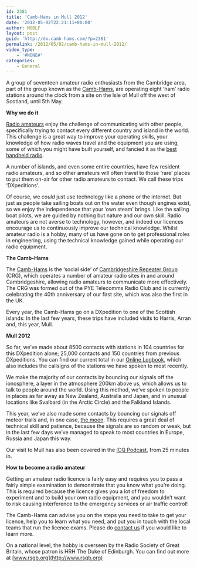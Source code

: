 ```yaml
---
id: 2381
title: 'Camb-Hams in Mull 2012'
date: '2012-05-02T22:21:11+00:00'
author: M0BLF
layout: post
guid: 'http://dx.camb-hams.com/?p=2381'
permalink: /2012/05/02/camb-hams-in-mull-2012/
video_type:
    - '#NONE#'
categories:
    - General
---
```


A group of seventeen amateur radio enthusiasts from the Cambridge area, part of the group known as the [Camb-Hams](http://www.camb-hams.com), are operating eight ‘ham’ radio stations around the clock from a site on the Isle of Mull off the west of Scotland, until 5th May.

**Why we do it**

[Radio amateurs](http://en.wikipedia.org/wiki/Amateur_radio) enjoy the challenge of communicating with other people, specifically trying to contact every different country and island in the world. This challenge is a great way to improve your operating skills, your knowledge of how radio waves travel and the equipment you are using, some of which you might have built yourself, and fancied it as the [best handheld radio](https://sixofthebest.co/best-handheld-ham-radio-2019/).

A number of islands, and even some entire countries, have few resident radio amateurs, and so other amateurs will often travel to those ‘rare’ places to put them on-air for other radio amateurs to contact. We call these trips ‘DXpeditions’.

Of course, we *could* just use technology like a phone or the internet. But just as people take sailing boats out on the water even though engines exist, so we enjoy the independence that your ‘own steam’ brings. Like the sailing boat pilots, we are guided by nothing but nature and our own skill. Radio amateurs are not averse to technology, however, and indeed our licences encourage us to continuously improve our technical knowledge. Whilst amateur radio is a hobby, many of us have gone on to get professional roles in engineering, using the technical knowledge gained while operating our radio equipment.

**The Camb-Hams**

The [Camb-Hams](http://www.camb-hams.com/) is the ‘social side’ of [Cambridgeshire Repeater Group](http://www.cambridgerepeaters.net/) (CRG), which operates a number of amateur radio sites in and around Cambridgeshire, allowing radio amateurs to communicate more effectively. The CRG was formed out of the PYE Telecomms Radio Club and is currently celebrating the 40th anniversary of our first site, which was also the first in the UK.

Every year, the Camb-Hams go on a DXpedition to one of the Scottish islands: In the last few years, these trips have included visits to Harris, Arran and, this year, Mull.

**Mull 2012**

So far, we’ve made about 8500 contacts with stations in 104 countries for this DXpedition alone; 25,000 contacts and 150 countries from previous DXpeditions. You can find our current total in our [Online Logbook](../online-logbooks/mull-2012-logbook/), which also includes the callsigns of the stations we have spoken to most recently.

We make the majority of our contacts by bouncing our signals off the ionosphere, a layer in the atmosphere 200km above us, which allows us to talk to people around the world. Using this method, we’ve spoken to people in places as far away as New Zealand, Australia and Japan, and in unusual locations like Svalbard (in the Arctic Circle) and the Falkland Islands.

This year, we’ve also made some contacts by bouncing our signals off meteor trails and, in one case, [the moon](../2012/05/01/2m-eme/). This requires a great deal of technical skill and patience, because the signals are so random or weak, but in the last few days we’ve managed to speak to most countries in Europe, Russia and Japan this way.

Our visit to Mull has also been covered in the [ICQ Podcast](http://www.icqpodcast.com/index.php?option=com_content&view=article&id=1753:series-five-episode-nine-cam-hams-dxperdition-&catid=29:download-icq-amateur-ham-radio-podcast-epsiode&Itemid=100007), from 25 minutes in.

**How to become a radio amateur**

Getting an amateur radio licence is fairly easy and requires you to pass a fairly simple examination to demonstrate that you know what you’re doing. This is required because the licence gives you a lot of freedom to experiment and to build your own radio equipment, and you wouldn’t want to risk causing interference to the emergency services or air traffic control!

The Camb-Hams can advise you on the steps you need to take to get your licence, help you to learn what you need, and put you in touch with the local teams that run the licence exams. Please do [contact us](mailto:membership@cambridgerepeaters.net) if you would like to learn more.

On a national level, the hobby is overseen by the Radio Society of Great Britain, whose patron is HRH The Duke of Edinburgh. You can find out more at [www.rsgb.org](http://www.rsgb.org)